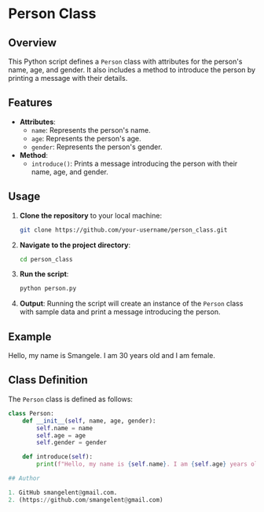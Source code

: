 # Person Class

## Overview

This Python script defines a `Person` class with attributes for the person's name, age, and gender. It also includes a method to introduce the person by printing a message with their details.

## Features

- **Attributes**: 
  - `name`: Represents the person's name.
  - `age`: Represents the person's age.
  - `gender`: Represents the person's gender.
- **Method**:
  - `introduce()`: Prints a message introducing the person with their name, age, and gender.

## Usage

1. **Clone the repository** to your local machine:

    ```bash
    git clone https://github.com/your-username/person_class.git
    ```

2. **Navigate to the project directory**:

    ```bash
    cd person_class
    ```

3. **Run the script**:

    ```bash
    python person.py
    ```

4. **Output**:
   Running the script will create an instance of the `Person` class with sample data and print a message introducing the person.

## Example
Hello, my name is Smangele. I am 30 years old and I am female.

## Class Definition

The `Person` class is defined as follows:

```python
class Person:
    def __init__(self, name, age, gender):
        self.name = name
        self.age = age
        self.gender = gender

    def introduce(self):
        print(f"Hello, my name is {self.name}. I am {self.age} years old and I am {self.gender}.")

## Author

1. GitHub smangelent@gmail.com.
2. (https://github.com/smangelent@gmail.com)

